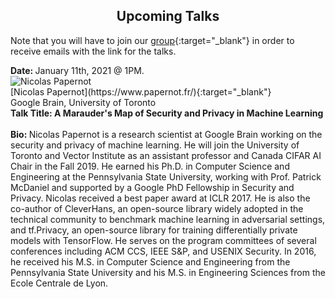 <h2 style="text-align:center"> Upcoming Talks </h2>

Note that you will have to join our [group](https://groups.google.com/forum/#!forum/ml_logic_seminar/join 
){:target="_blank"} in order to receive emails with the link for the talks.

<div class="talks">
  <div class="talk">
    <strong> Date: </strong> January 11th, 2021 @ 1PM.
    <div class="speakerInfo"> 
                <img alt="Nicolas Papernot" src="{{site.baseurl}}/assets/img/nicolas.png">
      <br>
      [Nicolas Papernot](https://www.papernot.fr/){:target="_blank"} 
      <br>
      Google Brain, University of Toronto
    </div>
    <div class="talkInfo"> <strong> Talk Title: A Marauder's Map of Security and Privacy in Machine Learning </strong>
     <br><br>
      <strong> Bio: </strong> Nicolas Papernot is a research scientist at Google Brain working on the security and privacy of machine learning. He will join the University of Toronto and Vector Institute as an assistant professor and Canada CIFAR AI Chair in the Fall 2019. He earned his Ph.D. in Computer Science and Engineering at the Pennsylvania State University, working with Prof. Patrick McDaniel and supported by a Google PhD Fellowship in Security and Privacy. Nicolas received a best paper award at ICLR 2017. He is also the co-author of CleverHans, an open-source library widely adopted in the technical community to benchmark machine learning in adversarial settings, and tf.Privacy, an open-source library for training differentially private models with TensorFlow. He serves on the program committees of several conferences including ACM CCS, IEEE S&P, and USENIX Security. In 2016, he received his M.S. in Computer Science and Engineering from the Pennsylvania State University and his M.S. in Engineering Sciences from the Ecole Centrale de Lyon.   
      <br><br>
    </div>
  </div>
</div>
